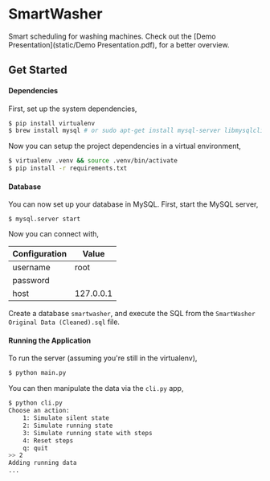 # SmartWasher
Smart scheduling for washing machines. Check out the [Demo Presentation](static/Demo Presentation.pdf), for a better overview.

## Get Started

#### Dependencies
First, set up the system dependencies,

```bash
$ pip install virtualenv
$ brew install mysql # or sudo apt-get install mysql-server libmysqlclient-dev
```

Now you can setup the project dependencies in a virtual environment,

```bash
$ virtualenv .venv && source .venv/bin/activate
$ pip install -r requirements.txt
```

#### Database
You can now set up your database in MySQL. First, start the MySQL server,

```
$ mysql.server start
```

Now you can connect with,

| Configuration | Value     |
| --------------|-----------|
| username      | root      |
| password      |           |
| host          | 127.0.0.1 |

Create a database `smartwasher`, and execute the SQL from the `SmartWasher Original Data (Cleaned).sql` file.

#### Running the Application
To run the server (assuming you're still in the virtualenv),

```bash
$ python main.py
```

You can then manipulate the data via the `cli.py` app,

```bash
$ python cli.py
Choose an action:
    1: Simulate silent state
    2: Simulate running state
    3: Simulate running state with steps
    4: Reset steps
    q: quit
>> 2
Adding running data
...
```
